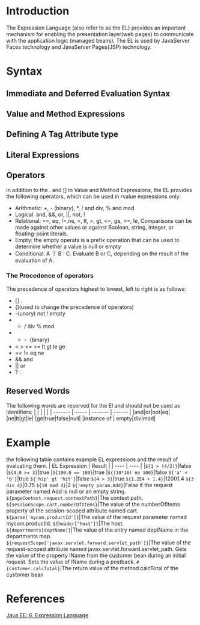 # Introduction
The Expression Language (also refer to as the EL) provides an important mechanism for enabling the presentation layer(web pages) to communicate with the application logic (managed beans).
The EL is used by JavaServer Faces technology and JavaServer Pages(JSP) technology.

 # Syntax
## Immediate and Deferred Evaluation Syntax

## Value and Method Expressions

## Defining  A Tag Attribute type

## Literal Expressions

## Operators
in addition to the . and [] in Value and Method Expressions, the EL provides the following operators, which can be used in rvalue expressions only:
* Arlthmetic: +, - (binary), *, / and div, % and mod
* Logical: and, &&, or, ||, not, !
* Relational: ==, eq, !=,ne, <, lt, >, gt, <=, ge, >=, le, Comparisons can be made against other values or against Boolean, string, integer, or floating-point literals.
* Empty: the empty operats is a prefix operation that can be used to determine whether a value is null or empty
* Conditional: A ？ B : C. Evaluate B or C, depending on the result of the evaluation of A.

### The Precedence of operators
The precedence of operators highest to lowest, left to right is as follows:
* [] .
* ()(used to change the precedence of operators)
* -(unary) not ! empty
* * / div % mod
* + -（binary)
* < > <= >= lt gt le ge
* == != eq ne
* && and
* || or
* ? :
## Reserved Words
The following words are reserved for the El and should not be used as identifiers:
|         |          |         |              |
| ------- |   -----  | ------- | ------ |
|and|or|not|eq|
|ne|lt|gt|le|
|ge|true|false|null|
|instance of | empty|div|mod|
 # Example
the following table contains example EL expressions and the result of evaluating them.
| EL Expression | Result |
| ----          | ----  |
|```${1 > (4/2)}```|false
|```${4.0 >= 3}```|true
|```${100.0 == 100}```|true
|```${(10*10) ne 100}```|false
```${'a' < 'b'}```|true
```${'hip' gt 'hit'}```|false
```${4 > 3}```|true
```${1.2E4 + 1.4}```|12001.4
```${3 div 4}```|0.75
```${10 mod 4}```|2
```${!empty param.Add}```|False if the request parameter named Add is null or an empty string.
```${pageContext.request.contextPath}```|The context path.
```${sessionScope.cart.numberOfItems}```|The value of the numberOfItems property of the session-scoped attribute named cart.
```${param['mycom.productId']}```|The value of the request parameter named mycom.productId.
```${header["host"]}```|The host.
```${departments[deptName]}```|The value of the entry named deptName in the departments map.
```${requestScope['javax.servlet.forward.servlet_path']}```|The value of the request-scoped attribute named javax.servlet.forward.servlet_path.
Gets the value of the property lName from the customer bean during an initial request. Sets the value of lName during a postback.
```#{customer.calcTotal}```|The return value of the method calcTotal of the customer bean


 # References
 [Java EE: 6. Expression Language ](https://docs.oracle.com/javaee/6/tutorial/doc/bnaim.html)
